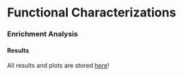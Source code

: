 # Functional Characterizations
### Enrichment Analysis

#### Results 
All results and plots are stored [here](https://drive.google.com/drive/folders/1fAevjobRi8OB2zGoNkT_mBzvHq57PBdV?usp=sharing)!